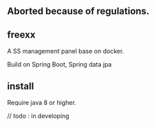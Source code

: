 ## Aborted because of regulations.

## freexx

A SS management panel base on docker.

Build on Spring Boot, Spring data jpa

## install

Require java 8 or higher.

// todo : in developing
